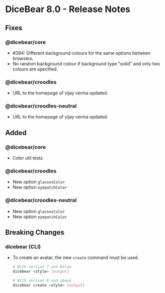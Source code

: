 # DiceBear 8.0 - Release Notes

## Fixes

### @dicebear/core

- #394: Different background colours for the same options between browsers.
- No random background colour if background type "solid" and only two colours are specified.

### @dicebear/croodles

- URL to the homepage of vijay verma updated.

### @dicebear/croodles-neutral

- URL to the homepage of vijay verma updated.

## Added

### @dicebear/core

- Color util tests

### @dicebear/croodles

- New option `glassesColor`
- New option `eyepatchColor`

### @dicebear/croodles-neutral

- New option `glassesColor`
- New option `eyepatchColor`

## Breaking Changes

### dicebear (CLI)

- To create an avatar, the new `create` command must be used.

  ```bash
  # With version 7 and below
  dicebear <style> [output]
  
  # With version 8 and above
  dicebear create <style> [output]
  ```
